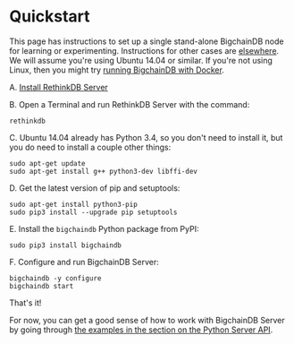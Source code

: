 # Quickstart

This page has instructions to set up a single stand-alone BigchainDB node for learning or experimenting. Instructions for other cases are [elsewhere](introduction.html). We will assume you're using Ubuntu 14.04 or similar. If you're not using Linux, then you might try [running BigchainDB with Docker](appendices/run-with-docker.html).

A. [Install RethinkDB Server](https://rethinkdb.com/docs/install/ubuntu/)

B. Open a Terminal and run RethinkDB Server with the command:
```text
rethinkdb
```

C. Ubuntu 14.04 already has Python 3.4, so you don't need to install it, but you do need to install a couple other things:
```text
sudo apt-get update
sudo apt-get install g++ python3-dev libffi-dev
```

D. Get the latest version of pip and setuptools:
```text
sudo apt-get install python3-pip
sudo pip3 install --upgrade pip setuptools
```

E. Install the `bigchaindb` Python package from PyPI:
```text
sudo pip3 install bigchaindb
```

F. Configure and run BigchainDB Server:
```text
bigchaindb -y configure
bigchaindb start
```

That's it!

For now, you can get a good sense of how to work with BigchainDB Server by going through [the examples in the section on the Python Server API](drivers-clients/python-server-api-examples.html).
